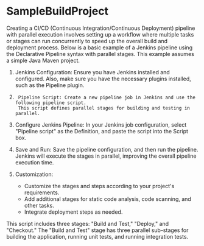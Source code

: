 # SampleBuildProject


Creating a CI/CD (Continuous Integration/Continuous Deployment) pipeline with parallel execution involves setting up a workflow where 
multiple tasks or stages can run concurrently to speed up the overall build and deployment process. Below is a basic example of a 
Jenkins pipeline using the Declarative Pipeline syntax with parallel stages. This example assumes a simple Java Maven project.

1.	Jenkins Configuration: Ensure you have Jenkins installed and configured. Also, make sure you have the
        necessary plugins installed, such as the Pipeline plugin.
  	
2.      Pipeline Script: Create a new pipeline job in Jenkins and use the following pipeline script.
        This script defines parallel stages for building and testing in parallel.
    
3.	Configure Jenkins Pipeline: In your Jenkins job configuration, select "Pipeline script" as the Definition, and paste the script into the Script box.
4.	Save and Run: Save the pipeline configuration, and then run the pipeline. Jenkins will execute the stages in parallel,
        improving the overall pipeline execution time.
5.	Customization:
  	  - Customize the stages and steps according to your project's requirements.
	  - Add additional stages for static code analysis, code scanning, and other tasks.
	  - Integrate deployment steps as needed.

This script includes three stages: "Build and Test," "Deploy," and "Checkout." The "Build and Test" stage has three parallel sub-stages for building the application, running unit tests, and running integration tests.
